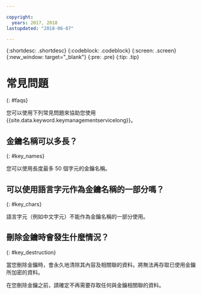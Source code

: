 ```yaml
---

copyright:
  years: 2017, 2018
lastupdated: "2018-06-07"

---
```


{:shortdesc: .shortdesc}
{:codeblock: .codeblock}
{:screen: .screen}
{:new_window: target="_blank"}
{:pre: .pre}
{:tip: .tip}

# 常見問題
{: #faqs}

您可以使用下列常見問題來協助您使用 {{site.data.keyword.keymanagementservicelong}}。

## 金鑰名稱可以多長？
{: #key_names}

您可以使用長度最多 50 個字元的金鑰名稱。
   
## 可以使用語言字元作為金鑰名稱的一部分嗎？
{: #key_chars}

語言字元（例如中文字元）不能作為金鑰名稱的一部分使用。

## 刪除金鑰時會發生什麼情況？
{: #key_destruction}

當您刪除金鑰時，會永久地清除其內容及相關聯的資料。將無法再存取已使用金鑰所加密的資料。 

在您刪除金鑰之前，請確定不再需要存取任何與金鑰相關聯的資料。 


